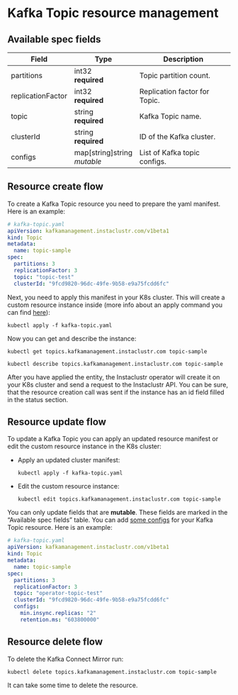 # Kafka Topic resource management

## Available spec fields

| Field                         | Type                               | Description                    |
|-------------------------------|------------------------------------|--------------------------------|
| partitions                    | int32 <br /> **required**          | Topic partition count.         |
| replicationFactor             | int32 <br /> **required**          | Replication factor for Topic.  |
| topic                         | string <br /> **required**         | Kafka Topic name.              |
| clusterId                     | string <br /> **required**         | ID of the Kafka cluster.       |
| configs                       | map[string]string <br /> _mutable_ | List of Kafka topic configs.   |

## Resource create flow
To create a Kafka Topic resource you need to prepare the yaml manifest. Here is an example:
```yaml
# kafka-topic.yaml
apiVersion: kafkamanagement.instaclustr.com/v1beta1
kind: Topic
metadata:
  name: topic-sample
spec:
  partitions: 3
  replicationFactor: 3
  topic: "topic-test"
  clusterId: "9fcd9820-96dc-49fe-9b58-e9a75fcdd6fc"
```

Next, you need to apply this manifest in your K8s cluster. This will create a custom resource instance inside (more info about an apply command you can find [here](https://kubernetes.io/docs/reference/generated/kubectl/kubectl-commands#apply)):

```console
kubectl apply -f kafka-topic.yaml
```

Now you can get and describe the instance:

```console
kubectl get topics.kafkamanagement.instaclustr.com topic-sample
```
```console
kubectl describe topics.kafkamanagement.instaclustr.com topic-sample
```

After you have applied the entity, the Instaclustr operator will create it on your K8s cluster and send a request to the Instaclustr API. You can be sure, that the resource creation call was sent if the instance has an id field filled in the status section.

## Resource update flow

To update a Kafka Topic you can apply an updated resource manifest or edit the custom resource instance in the K8s cluster:
* Apply an updated cluster manifest:
    ```console
    kubectl apply -f kafka-topic.yaml
    ```
* Edit the custom resource instance:
    ```console
    kubectl edit topics.kafkamanagement.instaclustr.com topic-sample
    ```
You can only update fields that are **mutable**. These fields are marked in the “Available spec fields” table.
You can add [some configs](https://kafka.apache.org/23/documentation.html#topicconfigs) for your Kafka Topic resource. Here is an example:
```yaml
# kafka-topic.yaml
apiVersion: kafkamanagement.instaclustr.com/v1beta1
kind: Topic
metadata:
  name: topic-sample
spec:
  partitions: 3
  replicationFactor: 3
  topic: "operator-topic-test"
  clusterId: "9fcd9820-96dc-49fe-9b58-e9a75fcdd6fc"
  configs:
    min.insync.replicas: "2"
    retention.ms: "603800000"
```

## Resource delete flow

To delete the Kafka Connect Mirror run:
```console
kubectl delete topics.kafkamanagement.instaclustr.com topic-sample
```

It can take some time to delete the resource.
